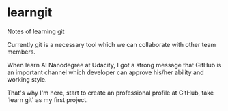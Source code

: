 # learngit
Notes of learning git

Currently git is a necessary tool which we can collaborate with other team members.

When learn AI Nanodegree at Udacity, I got a strong message that GitHub is an important channel which developer can approve his/her ability and working style.

That's why I'm here, start to create an professional profile at GitHub, take 'learn git' as my first project.

